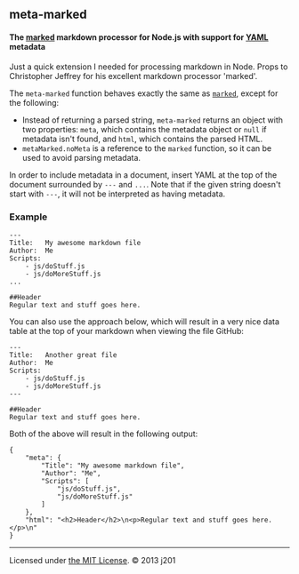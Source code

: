 ## meta-marked
#### The [marked](http://github.com/chjj/marked) markdown processor for Node.js with support for [YAML](http://yaml.org/) metadata

Just a quick extension I needed for processing markdown in Node. Props to Christopher Jeffrey for his excellent markdown processor 'marked'.

The `meta-marked` function behaves exactly the same as [`marked`](http://github.com/chjj/marked#usage), except for the following:

- Instead of returning a parsed string, `meta-marked` returns an object with two properties: `meta`, which contains the metadata object or `null` if metadata isn't found, and `html`, which contains the parsed HTML.
- `metaMarked.noMeta` is a reference to the `marked` function, so it can be used to avoid parsing metadata.

In order to include metadata in a document, insert YAML at the top of the document surrounded by `---` and `...`. Note that if the given string doesn't start with `---`, it will not be interpreted as having metadata.

### Example

```
---
Title:   My awesome markdown file
Author:  Me
Scripts:
    - js/doStuff.js
    - js/doMoreStuff.js
...

##Header
Regular text and stuff goes here.
```

You can also use the approach below, which will result in a very nice data table at the top of your markdown when viewing the file GitHub:

```
---
Title:   Another great file
Author:  Me
Scripts:
    - js/doStuff.js
    - js/doMoreStuff.js
---

##Header
Regular text and stuff goes here.
```

Both of the above will result in the following output:

```
{
	"meta": {
		"Title": "My awesome markdown file",
		"Author": "Me",
		"Scripts": [
			"js/doStuff.js",
			"js/doMoreStuff.js"
		]
	},
	"html": "<h2>Header</h2>\n<p>Regular text and stuff goes here.</p>\n"
}
```

---

Licensed under [the MIT License](http://opensource.org/licenses/MIT). © 2013 j201
